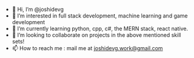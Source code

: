 - 👋 Hi, I’m @joshidevg
- 👀 I’m interested in full stack development, machine learning and game development
- 🌱 I’m currently learning python, cpp, c#, the MERN stack, react native.
- 💞️ I’m looking to collaborate on projects in the above mentioned skill sets!
- 📫 How to reach me : mail me at joshidevg.work@gmail.com

<!---
joshidevg/joshidevg is a ✨ special ✨ repository because its `README.md` (this file) appears on your GitHub profile.
You can click the Preview link to take a look at your changes.
--->
